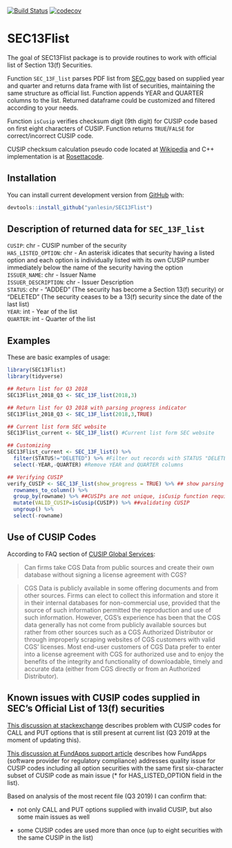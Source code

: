 
<!-- README.md is generated from README.Rmd. Please edit that file -->

[![Build
Status](https://travis-ci.org/yanlesin/SEC13Flist.svg?branch=master)](https://travis-ci.org/yanlesin/SEC13Flist)
[![codecov](https://codecov.io/github/yanlesin/SEC13Flist/branch/master/graphs/badge.svg)](https://codecov.io/gh/yanlesin/SEC13Flist/branch/master)

# SEC13Flist

The goal of SEC13Flist package is to provide routines to work with
official list of Section 13(f) Securities.

Function `SEC_13F_list` parses PDF list from
[SEC.gov](https://www.sec.gov/divisions/investment/13flists.htm) based
on supplied year and quarter and returns data frame with list of
securities, maintaining the same structure as official list. Function
appends YEAR and QUARTER columns to the list. Returned dataframe could
be customized and filtered according to your needs.

Function `isCusip` verifies checksum digit (9th digit) for CUSIP code
based on first eight characters of CUSIP. Function returns
`TRUE`/`FALSE` for correct/incorrect CUSIP code.

CUSIP checksum calculation pseudo code located at
[Wikipedia](https://en.wikipedia.org/wiki/CUSIP) and C++ implementation
is at [Rosettacode](https://rosettacode.org/wiki/CUSIP#C.2B.2B).

## Installation

You can install current development version from
[GitHub](https://github.com/yanlesin/SEC13Flist) with:

``` r
devtools::install_github("yanlesin/SEC13Flist")
```

## Description of returned data for `SEC_13F_list`

`CUSIP`: chr - CUSIP number of the security  
`HAS_LISTED_OPTION`: chr - An asterisk idicates that security having a
listed option and each option is individually listed with its own CUSIP
number immediately below the name of the security having the option  
`ISSUER_NAME`: chr - Issuer Name  
`ISSUER_DESCRIPTION`: chr - Issuer Description  
`STATUS`: chr - “ADDED” (The security has become a Section 13(f)
security) or “DELETED” (The security ceases to be a 13(f) security since
the date of the last list)  
`YEAR`: int - Year of the list  
`QUARTER`: int - Quarter of the list

## Examples

These are basic examples of usage:

``` r
library(SEC13Flist)
library(tidyverse)

## Return list for Q3 2018
SEC13Flist_2018_Q3 <- SEC_13F_list(2018,3)

## Return list for Q3 2018 with parsing progress indicator
SEC13Flist_2018_Q3 <- SEC_13F_list(2018,3,TRUE)

## Current list form SEC website
SEC13Flist_current <- SEC_13F_list() #Current list form SEC website

## Customizing
SEC13Flist_current <- SEC_13F_list() %>% 
  filter(STATUS!="DELETED") %>% #Filter out records with STATUS "DELETED"
  select(-YEAR,-QUARTER) #Remove YEAR and QUARTER columns

## Verifying CUSIP
verify_CUSIP <- SEC_13F_list(show_progress = TRUE) %>% ## show parsing progress
  rownames_to_column() %>% 
  group_by(rowname) %>% ##CUSIPs are not unique, isCusip function requires single nine character CUSIP
  mutate(VALID_CUSIP=isCusip(CUSIP)) %>% ##validating CUSIP
  ungroup() %>% 
  select(-rowname)
```

## Use of CUSIP Codes

According to FAQ section of [CUSIP Global
Services](https://www.cusip.com/cusip/cgs-license-fees.htm):

> Can firms take CGS Data from public sources and create their own
> database without signing a license agreement with CGS?

> CGS Data is publicly available in some offering documents and from
> other sources. Firms can elect to collect this information and store
> it in their internal databases for non-commercial use, provided that
> the source of such information permitted the reproduction and use of
> such information. However, CGS’s experience has been that the CGS data
> generally has not come from publicly available sources but rather from
> other sources such as a CGS Authorized Distributor or through
> improperly scraping websites of CGS customers with valid CGS’
> licenses. Most end-user customers of CGS Data prefer to enter into a
> license agreement with CGS for authorized use and to enjoy the
> benefits of the integrity and functionality of downloadable, timely
> and accurate data (either from CGS directly or from an Authorized
> Distributor).

## Known issues with CUSIP codes supplied in SEC’s Official List of 13(f) securities

[This discussion at
stackexchange](https://quant.stackexchange.com/questions/16392/sec-13f-security-list-has-incorrect-cusip-numbers)
describes problem with CUSIP codes for CALL and PUT options that is
still present at current list (Q3 2019 at the moment of updating this).

[This discussion at FundApps support
article](https://fundapps.zendesk.com/hc/en-us/articles/204837769-13F-list-Option-CUSIP-matching)
describes how FundApps (software provider for regulatory compliance)
addresses quality issue for CUSIP codes including all option securities
with the same first six-character subset of CUSIP code as main issue (\*
for HAS\_LISTED\_OPTION field in the list).

Based on analysis of the most recent file (Q3 2019) I can confirm that:

  - not only CALL and PUT options supplied with invalid CUSIP, but also
    some main issues as well

  - some CUSIP codes are used more than once (up to eight securities
    with the same CUSIP in the list)
